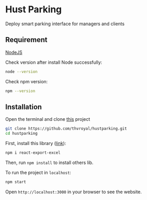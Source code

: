 # Hust Parking

Deploy smart parking interface for managers and clients

## Requirement
[NodeJS](https://nodejs.org/en/download/)

Check version after install Node successfully:
```bash
node --version
```

Check npm version:
```bash
npm --version
```

## Installation

Open the terminal and clone [this](https://github.com/thvroyal/hustparking) project

```bash
git clone https://github.com/thvroyal/hustparking.git
cd hustparking
```
First, install this library ([link](https://www.npmjs.com/package/react-export-excel)):
```bash
npm i react-export-excel
```

Then, run `npm install` to install others lib.

To run the project in `localhost`:
```bash
npm start
```
Open `http://localhost:3000` in your browser to see the website.